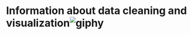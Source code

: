 # Information about data cleaning and visualization![giphy](https://user-images.githubusercontent.com/102025054/182205042-3d91d9c6-6e63-4697-a493-0a7e5e3ca98d.gif)
